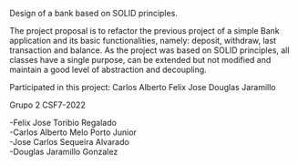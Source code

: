 Design of a bank based on SOLID principles.

The project proposal is to refactor the previous project of a simple Bank application and its basic functionalities, namely: deposit, withdraw, last transaction and balance. As the project was based on SOLID principles, all classes have a single purpose, can be extended but not modified and maintain a good level of abstraction and decoupling.

Participated in this project: Carlos Alberto Felix Jose Douglas Jaramillo

Grupo 2 CSF7-2022

-Felix Jose Toribio Regalado
<br>
-Carlos Alberto Melo Porto Junior
<br>
-Jose Carlos Sequeira Alvarado
<br>
-Douglas Jaramillo Gonzalez
